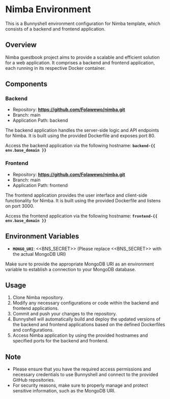 
# Nimba Environment

This is a Bunnyshell environment configuration for Nimba template, which consists of a backend and frontend application.

## Overview
Nimba guestbook project aims to provide a scalable and efficient solution for a web application. It comprises a backend and frontend application, each running in its respective Docker container.

## Components

### Backend
* Repository: **https://github.com/Folawewo/nimba.git**
* Branch: main
* Application Path: backend

The backend application handles the server-side logic and API endpoints for Nimba. It is built using the provided Dockerfile and exposes port 80.

Access the backend application via the following hostname: **`backend-{{ env.base_domain }}`**

### Frontend
* Repository: **https://github.com/Folawewo/nimba.git**
* Branch: main
* Application Path: frontend

The frontend application provides the user interface and client-side functionality for Nimba. It is built using the provided Dockerfile and listens on port 3000.

Access the frontend application via the following hostname: **`frontend-{{ env.base_domain }}`**

## Environment Variables
* **`MONGO_URI`**: <<BNS_SECRET>> (Please replace <<BNS_SECRET>> with the actual MongoDB URI)

Make sure to provide the appropriate MongoDB URI as an environment variable to establish a connection to your MongoDB database.

## Usage
1. Clone Nimba repository.
2. Modify any necessary configurations or code within the backend and frontend applications.
3. Commit and push your changes to the repository.
4. Bunnyshell will automatically build and deploy the updated versions of the backend and frontend applications based on the defined Dockerfiles and configurations.
5. Access Nimba application by using the provided hostnames and specified ports for the backend and frontend.

## Note
* Please ensure that you have the required access permissions and necessary credentials to use Bunnyshell and connect to the provided GitHub repositories.
* For security reasons, make sure to properly manage and protect sensitive information, such as the MongoDB URI.